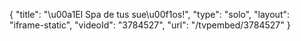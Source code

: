 {
    "title": "\u00a1El Spa de tus sue\u00f1os!",
    "type": "solo",
    "layout": "iframe-static",
    "videoId": "3784527",
    "url": "\/tvpembed\/3784527"
}